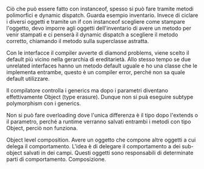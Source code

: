 Ciò che può essere fatto con instanceof, spesso si può fare tramite metodi polimorfici e dynamic dispatch.
Guarda esempio inventario.
Invece di ciclare i diversi oggetti e tramite un if con instanceof scegliere come stampare l'oggetto, devo imporre agli oggetti dell'inventario di avere un metodo per venir stampati e ci penserà il dynamic dispatch a scegliere il metodo corretto, chiamando il metodo sulla superclasse astratta.

Con le interfacce il compiler avverte di diamond problems, viene scelto il default più vicino nella gerarchia di ereditarietà.
Allo stesso tempo se due unrelated interfaces hanno un metodo default uguale e ho una classe che le implementa entrambe, questo è un compiler error, perché non sa quale default utilizzare.

Il compilatore controlla i generics ma dopo i parametri diventano effettivamente Object (type erasure). Dunque non si puà eseguire subtype polymorphism con i generics.

Non si può fare overloading dove l'unica differenza è il tipo dopo l'extends o il parametro, perché a runtime verranno salvati entrambi i metodi con tipo Object, perciò non funziona.

Object level composition.
Avere un oggetto che compone altre oggetti a cui delega il comportamento.
L'idea è di delegare il comportamento a dei sub-object salvati in dei campi. Questi oggetti sono responsabili di determinate parti di comportamento.
Composizione.


